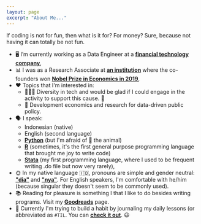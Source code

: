 ```yaml
---
layout: page
excerpt: "About Me..."
---
```


If coding is not for fun, then what is it for? For money? Sure, because not having it can totally be not fun.

- 🖥 I’m currently working as a Data Engineer at a [<strong>financial technology company</strong>](https://www.ovo.id/about),
- 📊 I was as a Research Associate at [<strong>an institution</strong>](https://www.povertyactionlab.org/) where the co-founders won [<strong>Nobel Prize in Economics in 2019</strong>](https://www.nobelprize.org/prizes/economic-sciences/2019/press-release/),
- ♥ Topics that I'm interested in:
  - 👩🏽‍💻 Diversity in tech and would be glad if I could engage in the activity to support this cause. 🌈
  - 📢 Development economics and research for data-driven public policy.
- 🗣 I speak:
  - Indonesian (native)
  - English (second language)
  - [<strong>Python</strong>](https://www.python.org/) (but I'm afraid of 🐍 the animal)
  - [<strong>R</strong>](https://cran.r-project.org/) (sometimes, it's the first general purpose programming language that brought me joy to write code)
  - [<strong>Stata</strong>](https://www.stata.com/) (my first programming language, where I used to be frequent writing .do file but now very rarely),
- 🌞 In my native language :indonesia:, pronouns are simple and gender neutral: [<strong>"dia"</strong>](https://www.kbbi.web.id/dia) and [<strong>"nya"</strong>](https://www.kbbi.web.id/-ni%20nya). For English speakers, I'm comfortable with he/him (because singular they doesn't seem to be commonly used).
- 📚 Reading for pleasure is something I that I like to do besides writing programs. Visit my [<strong>Goodreads</strong>](https://www.goodreads.com/user/show/31603929-lukman-edwindra) page.
- 🎼 Currently I'm trying to build a habit by journaling my daily lessons (or abbreviated as `#TIL`. You can [<strong>check it out</strong>](https://github.com/ledwindra/today-i-learned). 😃